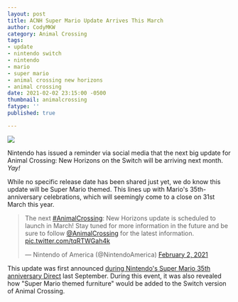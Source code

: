 ```yaml
---
layout: post
title: ACNH Super Mario Update Arrives This March
author: CodyMKW
category: Animal Crossing
tags:
- update
- nintendo switch
- nintendo
- mario
- super mario
- animal crossing new horizons
- animal crossing
date: 2021-02-02 23:15:00 -0500
thumbnail: animalcrossing
fatype: ''
published: true

---
```

![](https://res.cloudinary.com/dgzrtvctq/image/upload/v1612354424/super-mario-x-animal-crossing-nintendo-life-img.original_q07wxc.webp)

Nintendo has issued a reminder via social media that the next big update for Animal Crossing: New Horizons on the Switch will be arriving next month. _Yay!_

While no specific release date has been shared just yet, we do know this update will be Super Mario themed. This lines up with Mario's 35th-anniversary celebrations, which will seemingly come to a close on 31st March this year.

<blockquote class="twitter-tweet"><p lang="en" dir="ltr">The next <a href="https://twitter.com/hashtag/AnimalCrossing?src=hash&ref_src=twsrc%5Etfw">#AnimalCrossing</a>: New Horizons update is scheduled to launch in March! Stay tuned for more information in the future and be sure to follow <a href="https://twitter.com/animalcrossing?ref_src=twsrc%5Etfw">@AnimalCrossing</a> for the latest information. <a href="https://t.co/tqRTWGah4k">pic.twitter.com/tqRTWGah4k</a></p>— Nintendo of America (@NintendoAmerica) <a href="https://twitter.com/NintendoAmerica/status/1356633484224319492?ref_src=twsrc%5Etfw">February 2, 2021</a></blockquote> <script async src="https://platform.twitter.com/widgets.js" charset="utf-8"></script>

This update was first announced [during Nintendo's Super Mario 35th anniversary Direct](https://www.youtube.com/watch?v=s_UcjEq2Dgk&feature=youtu.be) last September. During this event, it was also revealed how "Super Mario themed furniture" would be added to the Switch version of Animal Crossing.